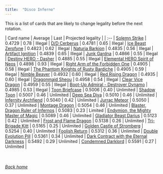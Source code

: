 ```yaml
---
title:  "Disco Inferno"
---
```


This is a list of cards that are likely to change legality before the next rotation.

| Card name | Average | Last | Projected legality |
| :-- |
[Solemn Strike](https://db.ygoprodeck.com/card/?search=Solemn%20Strike) | 0.4729 | 0.78 | Illegal |
[D/D Cerberus](https://db.ygoprodeck.com/card/?search=D/D%20Cerberus) | 0.4781 | 0.65 | Illegal |
[Ice Beast Zerofyne](https://db.ygoprodeck.com/card/?search=Ice%20Beast%20Zerofyne) | 0.4823 | 0.62 | Illegal |
[Naturia Barkion](https://db.ygoprodeck.com/card/?search=Naturia%20Barkion) | 0.4835 | 0.56 | Illegal |
[Artifact Ignition](https://db.ygoprodeck.com/card/?search=Artifact%20Ignition) | 0.4839 | 0.65 | Illegal |
[Junk Gardna](https://db.ygoprodeck.com/card/?search=Junk%20Gardna) | 0.4866 | 0.55 | Illegal |
[Destiny HERO - Dasher](https://db.ygoprodeck.com/card/?search=Destiny%20HERO%20-%20Dasher) | 0.4885 | 0.55 | Illegal |
[Elemental HERO Spirit of Neos](https://db.ygoprodeck.com/card/?search=Elemental%20HERO%20Spirit%20of%20Neos) | 0.4898 | 0.93 | Illegal |
[Right Arm of the Forbidden One](https://db.ygoprodeck.com/card/?search=Right%20Arm%20of%20the%20Forbidden%20One) | 0.4905 | 0.58 | Illegal |
[The Phantom Knights of Rusty Bardiche](https://db.ygoprodeck.com/card/?search=The%20Phantom%20Knights%20of%20Rusty%20Bardiche) | 0.4905 | 0.59 | Illegal |
[Nimble Beaver](https://db.ygoprodeck.com/card/?search=Nimble%20Beaver) | 0.4932 | 0.60 | Illegal |
[Red Rising Dragon](https://db.ygoprodeck.com/card/?search=Red%20Rising%20Dragon) | 0.4935 | 0.60 | Illegal |
[Dragonmaid Sheou](https://db.ygoprodeck.com/card/?search=Dragonmaid%20Sheou) | 0.4958 | 0.54 | Illegal |
[Clear Vice Dragon](https://db.ygoprodeck.com/card/?search=Clear%20Vice%20Dragon) | 0.4959 | 0.55 | Illegal |
[Boot-Up Admiral - Destroyer Dynamo](https://db.ygoprodeck.com/card/?search=Boot-Up%20Admiral%20-%20Destroyer%20Dynamo) | 0.4985 | 0.53 | Illegal |
[Toon Briefcase](https://db.ygoprodeck.com/card/?search=Toon%20Briefcase) | 0.5006 | 0.40 | Unlimited |
[Shadow Toon](https://db.ygoprodeck.com/card/?search=Shadow%20Toon) | 0.5007 | 0.46 | Unlimited |
[Deep Sea Diva](https://db.ygoprodeck.com/card/?search=Deep%20Sea%20Diva) | 0.5010 | 0.46 | Unlimited |
[Infernity Archfiend](https://db.ygoprodeck.com/card/?search=Infernity%20Archfiend) | 0.5040 | 0.42 | Unlimited |
[Jurrac Meteor](https://db.ygoprodeck.com/card/?search=Jurrac%20Meteor) | 0.5050 | 0.37 | Unlimited |
[Montage Dragon](https://db.ygoprodeck.com/card/?search=Montage%20Dragon) | 0.5054 | 0.46 | Unlimited |
[Blaster, Dragon Ruler of Infernos](https://db.ygoprodeck.com/card/?search=Blaster,%20Dragon%20Ruler%20of%20Infernos) | 0.5083 | 0.23 | Limited |
[Endymion, the Mighty Master of Magic](https://db.ygoprodeck.com/card/?search=Endymion,%20the%20Mighty%20Master%20of%20Magic) | 0.5089 | 0.46 | Unlimited |
[Gladiator Beast Darius](https://db.ygoprodeck.com/card/?search=Gladiator%20Beast%20Darius) | 0.5123 | 0.42 | Unlimited |
[Frost and Flame Dragon](https://db.ygoprodeck.com/card/?search=Frost%20and%20Flame%20Dragon) | 0.5138 | 0.26 | Unlimited |
[Tri-Brigade Kitt](https://db.ygoprodeck.com/card/?search=Tri-Brigade%20Kitt) | 0.5165 | 0.25 | Unlimited |
[Golden Castle of Stromberg](https://db.ygoprodeck.com/card/?search=Golden%20Castle%20of%20Stromberg) | 0.5254 | 0.40 | Unlimited |
[Foolish Return](https://db.ygoprodeck.com/card/?search=Foolish%20Return) | 0.5312 | 0.36 | Unlimited |
[Double Evolution Pill](https://db.ygoprodeck.com/card/?search=Double%20Evolution%20Pill) | 0.5361 | 0.34 | Unlimited |
[Dark Contract with the Eternal Darkness](https://db.ygoprodeck.com/card/?search=Dark%20Contract%20with%20the%20Eternal%20Darkness) | 0.5492 | 0.29 | Unlimited |
[Condemned Darklord](https://db.ygoprodeck.com/card/?search=Condemned%20Darklord) | 0.5591 | 0.27 | Unlimited |

<br>

###### [Back home](index)
